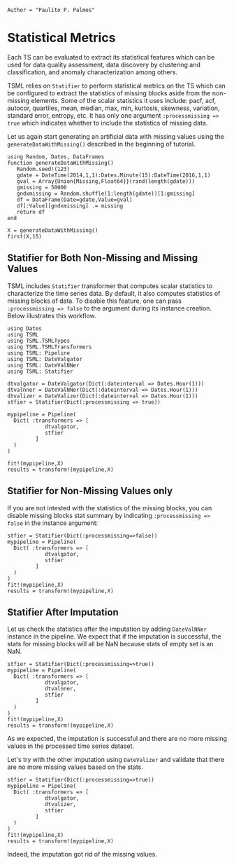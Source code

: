 ```@meta
Author = "Paulito P. Palmes"
```

# Statistical Metrics

Each TS can be evaluated to extract its statistical features which can be used for
data quality assessment, data discovery by clustering and classification, and anomaly
characterization among others.

TSML relies on `Statifier` to perform statistical metrics on the TS which can be
configured to extract the statistics of missing blocks aside from the non-missing elements.
Some of the scalar statistics it uses include: pacf, acf, autocor, quartiles, mean, median,
max, min, kurtosis, skewness, variation, standard error, entropy, etc. It has only
one argument `:processmissing => true` which indicates whether to include the statistics of
missing data.

Let us again start generating an artificial data with missing values 
using the `generateDataWithMissing()` described in the beginning of tutorial.

```@setup stat
using Random, Dates, DataFrames
function generateDataWithMissing()
   Random.seed!(123)
   gdate = DateTime(2014,1,1):Dates.Minute(15):DateTime(2016,1,1)
   gval = Array{Union{Missing,Float64}}(rand(length(gdate)))
   gmissing = 50000
   gndxmissing = Random.shuffle(1:length(gdate))[1:gmissing]
   df = DataFrame(Date=gdate,Value=gval)
   df[:Value][gndxmissing] .= missing
   return df
end
```
```@example stat
X = generateDataWithMissing()
first(X,15)
```

## Statifier for Both Non-Missing and Missing Values

TSML includes `Statifier` transformer that computes scalar statistics to
characterize the time series data. By default, it also computes statistics of 
missing blocks of data. To disable this feature, one can pass 
`:processmissing => false` to the argument during its instance creation. Below
illustrates this workflow.

```@example stat
using Dates
using TSML
using TSML.TSMLTypes
using TSML.TSMLTransformers
using TSML: Pipeline
using TSML: DateValgator
using TSML: DateValNNer
using TSML: Statifier

dtvalgator = DateValgator(Dict(:dateinterval => Dates.Hour(1)))
dtvalnner = DateValNNer(Dict(:dateinterval => Dates.Hour(1)))
dtvalizer = DateValizer(Dict(:dateinterval => Dates.Hour(1)))
stfier = Statifier(Dict(:processmissing => true))

mypipeline = Pipeline(
  Dict( :transformers => [
            dtvalgator,
            stfier
         ]
  )
)

fit!(mypipeline,X)
results = transform!(mypipeline,X)
```

## Statifier for Non-Missing Values only

If you are not intested with the statistics of the missing blocks, you can disable missing
blocks stat summary by indicating `:processmissing => false` in the instance argument:

```@example stat
stfier = Statifier(Dict(:processmissing=>false))
mypipeline = Pipeline(
  Dict( :transformers => [
            dtvalgator,
            stfier
         ]
  )
)
fit!(mypipeline,X)
results = transform!(mypipeline,X)
```

## Statifier After Imputation

Let us check the statistics after the imputation by adding `DateValNNer` instance in the
pipeline. We expect that if the imputation is successful,
the stats for missing blocks will all be NaN because stats of empty set is an NaN.

```@example stat
stfier = Statifier(Dict(:processmissing=>true))
mypipeline = Pipeline(
  Dict( :transformers => [
            dtvalgator,
            dtvalnner,
            stfier
         ]
  )
)
fit!(mypipeline,X)
results = transform!(mypipeline,X)
```

As we expected, the imputation is successful and there are no more missing values in the
processed time series dataset.

Let's try with the other imputation using `DateValizer` and validate that there are no more
missing values based on the stats.

```@example stat
stfier = Statifier(Dict(:processmissing=>true))
mypipeline = Pipeline(
  Dict( :transformers => [
            dtvalgator,
            dtvalizer,
            stfier
         ]
  )
)
fit!(mypipeline,X)
results = transform!(mypipeline,X)
```

Indeed, the imputation got rid of the missing values.
